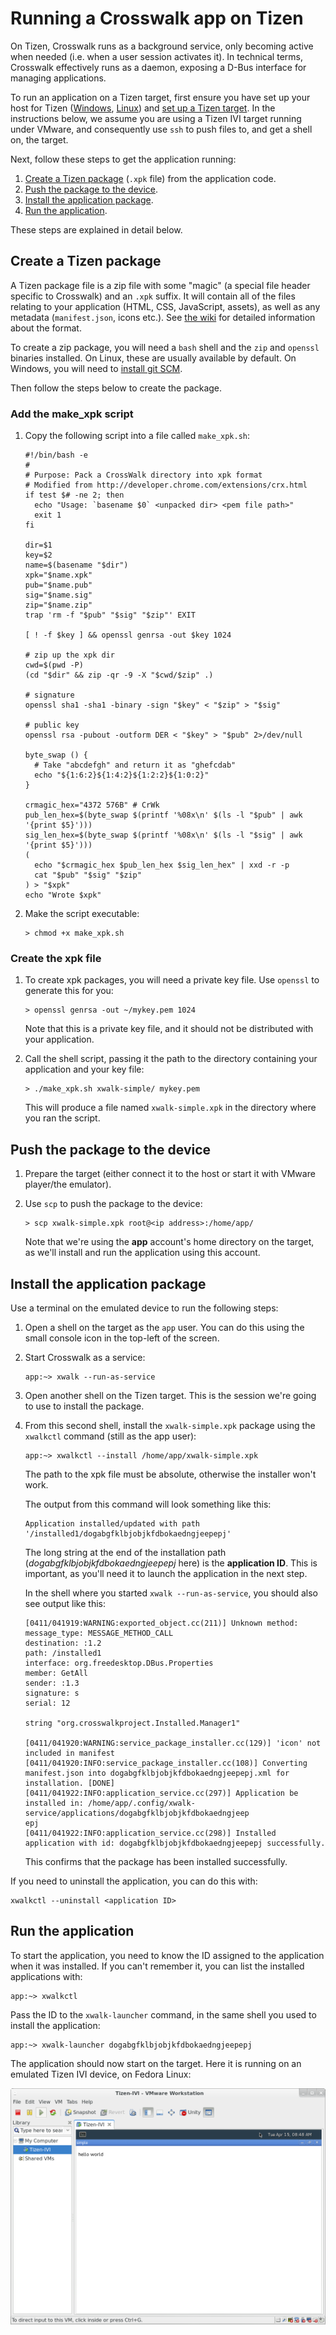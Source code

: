 # Running a Crosswalk app on Tizen

On Tizen, Crosswalk runs as a background service, only becoming active when needed (i.e. when a user session activates it). In technical terms, Crosswalk effectively runs as a daemon, exposing a D-Bus interface for managing applications.

To run an application on a Tizen target, first ensure you have set up your host for Tizen ([Windows](#documentation/getting_started/Windows_host_setup/Installation-for-Crosswalk-Tizen), [Linux](#documentation/getting_started/Linux_host_setup/Installation-for-Crosswalk-Tizen)) and [set up a Tizen target](#documentation/getting_started/Tizen_target_setup). In the instructions below, we assume you are using a Tizen IVI target running under VMware, and consequently use `ssh` to push files to, and get a shell on, the target.

Next, follow these steps to get the application running:

1.  [Create a Tizen package](#Create-a-Tizen-package) (`.xpk` file) from the application code.
2.  [Push the package to the device](#Push-the-package-to-the-device).
3.  [Install the application package](#Install-the-application-package).
4.  [Run the application](#Run-the-application).

These steps are explained in detail below.

## Create a Tizen package

A Tizen package file is a zip file with some "magic" (a special file header specific to Crosswalk) and an `.xpk` suffix. It will contain all of the files relating to your application (HTML, CSS, JavaScript, assets), as well as any metadata (`manifest.json`, icons etc.). See [the wiki](#wiki/Crosswalk-package-management) for detailed information about the format.

To create a zip package, you will need a `bash` shell and the `zip` and `openssl` binaries installed. On Linux, these are usually available by default. On Windows, you will need to [install git SCM](#documentation/getting_started/Windows_host_setup/Installation-for-Crosswalk-Tizen).

Then follow the steps below to create the package.

### Add the make_xpk script

1.  Copy the following script into a file called `make_xpk.sh`:

        #!/bin/bash -e
        #
        # Purpose: Pack a CrossWalk directory into xpk format
        # Modified from http://developer.chrome.com/extensions/crx.html
        if test $# -ne 2; then
          echo "Usage: `basename $0` <unpacked dir> <pem file path>"
          exit 1
        fi

        dir=$1
        key=$2
        name=$(basename "$dir")
        xpk="$name.xpk"
        pub="$name.pub"
        sig="$name.sig"
        zip="$name.zip"
        trap 'rm -f "$pub" "$sig" "$zip"' EXIT

        [ ! -f $key ] && openssl genrsa -out $key 1024

        # zip up the xpk dir
        cwd=$(pwd -P)
        (cd "$dir" && zip -qr -9 -X "$cwd/$zip" .)

        # signature
        openssl sha1 -sha1 -binary -sign "$key" < "$zip" > "$sig"

        # public key
        openssl rsa -pubout -outform DER < "$key" > "$pub" 2>/dev/null

        byte_swap () {
          # Take "abcdefgh" and return it as "ghefcdab"
          echo "${1:6:2}${1:4:2}${1:2:2}${1:0:2}"
        }

        crmagic_hex="4372 576B" # CrWk
        pub_len_hex=$(byte_swap $(printf '%08x\n' $(ls -l "$pub" | awk '{print $5}')))
        sig_len_hex=$(byte_swap $(printf '%08x\n' $(ls -l "$sig" | awk '{print $5}')))
        (
          echo "$crmagic_hex $pub_len_hex $sig_len_hex" | xxd -r -p
          cat "$pub" "$sig" "$zip"
        ) > "$xpk"
        echo "Wrote $xpk"

2.  Make the script executable:

        > chmod +x make_xpk.sh

### Create the xpk file

1.  To create xpk packages, you will need a private key file. Use `openssl` to generate this for you:

        > openssl genrsa -out ~/mykey.pem 1024

    Note that this is a private key file, and it should not be distributed with your application.

2.  Call the shell script, passing it the path to the directory containing your application and your key file:

        > ./make_xpk.sh xwalk-simple/ mykey.pem

    This will produce a file named `xwalk-simple.xpk` in the directory where you ran the script.

## Push the package to the device

1.  Prepare the target (either connect it to the host or start it with VMware player/the emulator).

2.  Use `scp` to push the package to the device:

        > scp xwalk-simple.xpk root@<ip address>:/home/app/

    Note that we're using the **app** account's home directory on the target, as we'll install and run the application using this account.

## Install the application package

Use a terminal on the emulated device to run the following steps:

1.  Open a shell on the target as the `app` user. You can do this using the small console icon in the top-left of the screen.

2.  Start Crosswalk as a service:

        app:~> xwalk --run-as-service

3.  Open another shell on the Tizen target. This is the session we're going to use to install the package.

4.  From this second shell, install the `xwalk-simple.xpk` package using the `xwalkctl` command (still as the app user):

        app:~> xwalkctl --install /home/app/xwalk-simple.xpk

    The path to the xpk file must be absolute, otherwise the installer won't work.

    The output from this command will look something like this:

        Application installed/updated with path '/installed1/dogabgfklbjobjkfdbokaedngjeepepj'

    The long string at the end of the installation path (*dogabgfklbjobjkfdbokaedngjeepepj* here) is the **application ID**. This is important, as you'll need it to launch the application in the next step.

    In the shell where you started `xwalk --run-as-service`, you should also see output like this:

        [0411/041919:WARNING:exported_object.cc(211)] Unknown method: message_type: MESSAGE_METHOD_CALL
        destination: :1.2
        path: /installed1
        interface: org.freedesktop.DBus.Properties
        member: GetAll
        sender: :1.3
        signature: s
        serial: 12

        string "org.crosswalkproject.Installed.Manager1"

        [0411/041920:WARNING:service_package_installer.cc(129)] 'icon' not included in manifest
        [0411/041920:INFO:service_package_installer.cc(108)] Converting manifest.json into dogabgfklbjobjkfdbokaedngjeepepj.xml for installation. [DONE]
        [0411/041922:INFO:application_service.cc(297)] Application be installed in: /home/app/.config/xwalk-service/applications/dogabgfklbjobjkfdbokaedngjeep
        epj
        [0411/041922:INFO:application_service.cc(298)] Installed application with id: dogabgfklbjobjkfdbokaedngjeepepj successfully.

    This confirms that the package has been installed successfully.

If you need to uninstall the application, you can do this with:

    xwalkctl --uninstall <application ID>

## Run the application

To start the application, you need to know the ID assigned to the application when it was installed. If you can't remember it, you can list the installed applications with:

    app:~> xwalkctl

Pass the ID to the `xwalk-launcher` command, in the same shell you used to install the application:

    app:~> xwalk-launcher dogabgfklbjobjkfdbokaedngjeepepj

The application should now start on the target. Here it is running on an emulated Tizen IVI device, on Fedora Linux:

<img src="assets/xwalk-simple-on-tizen-ivi.png">
